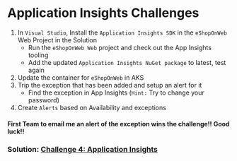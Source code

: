 # Application Insights Challenges

1. In `Visual Studio`, Install the `Application Insights SDK` in the `eShopOnWeb` Web Project in the Solution
   * Run the `eShopOnWeb Web` project and check out the App Insights tooling
   * Add the updated `Application Insights NuGet package` to latest, test again
2. Update the container for `eShopOnWeb` in AKS
3. Trip the exception that has been added and setup an alert for it
   * Find the exception in App Insights
    (`Hint:` Try to change your password)
4. Create `Alerts` based on Availability and exceptions

#### First Team to email me an alert of the exception wins the challenge!! Good luck!!

### Solution: [Challenge 4: Application Insights](https://github.com/SpektraSystems/CloudLabs-Azure/tree/master/azure-monitoring/Instructions/Challenge%204:%20Application%20Insights%20.md)
